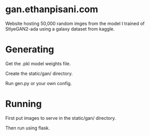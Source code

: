 # gan.ethanpisani.com

Website hosting 50,000 random imges from the model I trained of StlyeGAN2-ada using a galaxy dataset from kaggle.

# Generating

Get the .pkl model weights file.

Create the static/gan/ directory.

Run gen.py or your own config.


# Running

First put images to serve in the static/gan/ directory.

Then run using flask.


